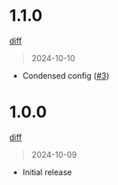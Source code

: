 # 1.1.0
[diff](https://github.com/t4d-gmbh/web-course-template/compare/1.0.0...1.1.0)

> 2024-10-10

* Condensed config ([#3](https://github.com/t4d-gmbh/web-course-template/issues/3))

# 1.0.0
[diff](https://github.com/t4d-gmbh/web-course-template/releases/tag/1.0.0)

> 2024-10-09

* Initial release

